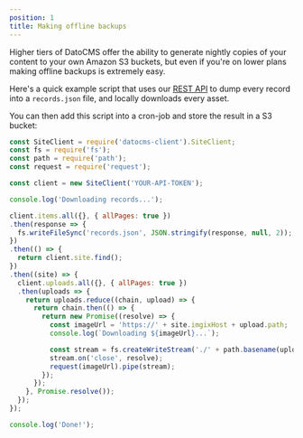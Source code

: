 ```yaml
---
position: 1
title: Making offline backups
---
```


Higher tiers of DatoCMS offer the ability to generate nightly copies of your 
content to your own Amazon S3 buckets, but even if you're on lower plans
making offline backups is extremely easy. 

Here's a quick example script that uses our [REST API](/api/) to dump every record 
into a `records.json` file, and locally downloads every asset. 

You can then add this script into a cron-job and store the result in a S3 bucket:

```js
const SiteClient = require('datocms-client').SiteClient;
const fs = require('fs');
const path = require('path');
const request = require('request');

const client = new SiteClient('YOUR-API-TOKEN');

console.log('Downloading records...');

client.items.all({}, { allPages: true })
.then(response => {
  fs.writeFileSync('records.json', JSON.stringify(response, null, 2));
})
.then(() => {
  return client.site.find();
})
.then((site) => {
  client.uploads.all({}, { allPages: true })
  .then(uploads => {
    return uploads.reduce((chain, upload) => {
      return chain.then(() => {
        return new Promise((resolve) => {
          const imageUrl = 'https://' + site.imgixHost + upload.path;
          console.log(`Downloading ${imageUrl}...`);

          const stream = fs.createWriteStream('./' + path.basename(upload.path));
          stream.on('close', resolve);
          request(imageUrl).pipe(stream);
        });
      });
    }, Promise.resolve());
  });
});

console.log('Done!');
```
